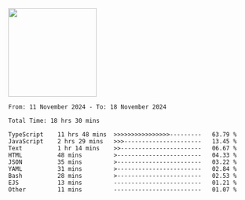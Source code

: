 <img height="180em" src="https://github-readme-stats-eight-theta.vercel.app/api?username=bkundev&show_icons=true&theme=radical&include_all_commits=true&count_private=true"/>
<!--START_SECTION:waka-->

```all_time
From: 11 November 2024 - To: 18 November 2024

Total Time: 18 hrs 30 mins

TypeScript    11 hrs 48 mins  >>>>>>>>>>>>>>>>---------   63.79 %
JavaScript    2 hrs 29 mins   >>>----------------------   13.45 %
Text          1 hr 14 mins    >>-----------------------   06.67 %
HTML          48 mins         >------------------------   04.33 %
JSON          35 mins         >------------------------   03.22 %
YAML          31 mins         >------------------------   02.84 %
Bash          28 mins         >------------------------   02.53 %
EJS           13 mins         -------------------------   01.21 %
Other         11 mins         -------------------------   01.07 %
```

<!--END_SECTION:waka-->